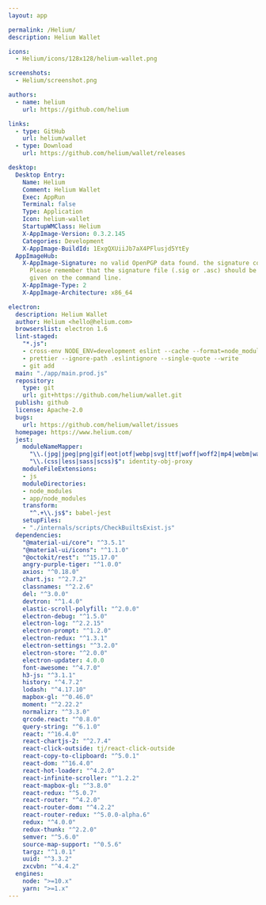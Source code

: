 ```yaml
---
layout: app

permalink: /Helium/
description: Helium Wallet

icons:
  - Helium/icons/128x128/helium-wallet.png

screenshots:
  - Helium/screenshot.png

authors:
  - name: helium
    url: https://github.com/helium

links:
  - type: GitHub
    url: helium/wallet
  - type: Download
    url: https://github.com/helium/wallet/releases

desktop:
  Desktop Entry:
    Name: Helium
    Comment: Helium Wallet
    Exec: AppRun
    Terminal: false
    Type: Application
    Icon: helium-wallet
    StartupWMClass: Helium
    X-AppImage-Version: 0.3.2.145
    Categories: Development
    X-AppImage-BuildId: 1ExgQXUiiJb7aX4PFlusjd5YtEy
  AppImageHub:
    X-AppImage-Signature: no valid OpenPGP data found. the signature could not be verified.
      Please remember that the signature file (.sig or .asc) should be the first file
      given on the command line.
    X-AppImage-Type: 2
    X-AppImage-Architecture: x86_64

electron:
  description: Helium Wallet
  author: Helium <hello@helium.com>
  browserslist: electron 1.6
  lint-staged:
    "*.js":
    - cross-env NODE_ENV=development eslint --cache --format=node_modules/eslint-formatter-pretty
    - prettier --ignore-path .eslintignore --single-quote --write
    - git add
  main: "./app/main.prod.js"
  repository:
    type: git
    url: git+https://github.com/helium/wallet.git
  publish: github
  license: Apache-2.0
  bugs:
    url: https://github.com/helium/wallet/issues
  homepage: https://www.helium.com/
  jest:
    moduleNameMapper:
      "\\.(jpg|jpeg|png|gif|eot|otf|webp|svg|ttf|woff|woff2|mp4|webm|wav|mp3|m4a|aac|oga)$": "<rootDir>/internals/mocks/fileMock.js"
      "\\.(css|less|sass|scss)$": identity-obj-proxy
    moduleFileExtensions:
    - js
    moduleDirectories:
    - node_modules
    - app/node_modules
    transform:
      "^.+\\.js$": babel-jest
    setupFiles:
    - "./internals/scripts/CheckBuiltsExist.js"
  dependencies:
    "@material-ui/core": "^3.5.1"
    "@material-ui/icons": "^1.1.0"
    "@octokit/rest": "^15.17.0"
    angry-purple-tiger: "^1.0.0"
    axios: "^0.18.0"
    chart.js: "^2.7.2"
    classnames: "^2.2.6"
    del: "^3.0.0"
    devtron: "^1.4.0"
    elastic-scroll-polyfill: "^2.0.0"
    electron-debug: "^1.5.0"
    electron-log: "^2.2.15"
    electron-prompt: "^1.2.0"
    electron-redux: "^1.3.1"
    electron-settings: "^3.2.0"
    electron-store: "^2.0.0"
    electron-updater: 4.0.0
    font-awesome: "^4.7.0"
    h3-js: "^3.1.1"
    history: "^4.7.2"
    lodash: "^4.17.10"
    mapbox-gl: "^0.46.0"
    moment: "^2.22.2"
    normalizr: "^3.3.0"
    qrcode.react: "^0.8.0"
    query-string: "^6.1.0"
    react: "^16.4.0"
    react-chartjs-2: "^2.7.4"
    react-click-outside: tj/react-click-outside
    react-copy-to-clipboard: "^5.0.1"
    react-dom: "^16.4.0"
    react-hot-loader: "^4.2.0"
    react-infinite-scroller: "^1.2.2"
    react-mapbox-gl: "^3.8.0"
    react-redux: "^5.0.7"
    react-router: "^4.2.0"
    react-router-dom: "^4.2.2"
    react-router-redux: "^5.0.0-alpha.6"
    redux: "^4.0.0"
    redux-thunk: "^2.2.0"
    semver: "^5.6.0"
    source-map-support: "^0.5.6"
    targz: "^1.0.1"
    uuid: "^3.3.2"
    zxcvbn: "^4.4.2"
  engines:
    node: ">=10.x"
    yarn: ">=1.x"
---
```

